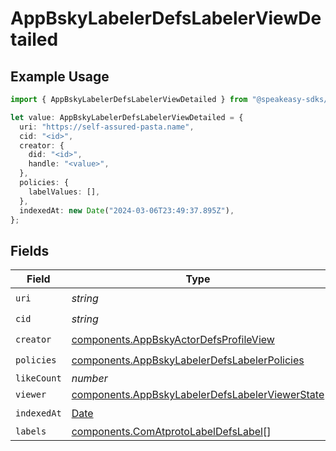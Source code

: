 # AppBskyLabelerDefsLabelerViewDetailed

## Example Usage

```typescript
import { AppBskyLabelerDefsLabelerViewDetailed } from "@speakeasy-sdks/bluesky/models/components";

let value: AppBskyLabelerDefsLabelerViewDetailed = {
  uri: "https://self-assured-pasta.name",
  cid: "<id>",
  creator: {
    did: "<id>",
    handle: "<value>",
  },
  policies: {
    labelValues: [],
  },
  indexedAt: new Date("2024-03-06T23:49:37.895Z"),
};
```

## Fields

| Field                                                                                                              | Type                                                                                                               | Required                                                                                                           | Description                                                                                                        |
| ------------------------------------------------------------------------------------------------------------------ | ------------------------------------------------------------------------------------------------------------------ | ------------------------------------------------------------------------------------------------------------------ | ------------------------------------------------------------------------------------------------------------------ |
| `uri`                                                                                                              | *string*                                                                                                           | :heavy_check_mark:                                                                                                 | N/A                                                                                                                |
| `cid`                                                                                                              | *string*                                                                                                           | :heavy_check_mark:                                                                                                 | N/A                                                                                                                |
| `creator`                                                                                                          | [components.AppBskyActorDefsProfileView](../../models/components/appbskyactordefsprofileview.md)                   | :heavy_check_mark:                                                                                                 | N/A                                                                                                                |
| `policies`                                                                                                         | [components.AppBskyLabelerDefsLabelerPolicies](../../models/components/appbskylabelerdefslabelerpolicies.md)       | :heavy_check_mark:                                                                                                 | N/A                                                                                                                |
| `likeCount`                                                                                                        | *number*                                                                                                           | :heavy_minus_sign:                                                                                                 | N/A                                                                                                                |
| `viewer`                                                                                                           | [components.AppBskyLabelerDefsLabelerViewerState](../../models/components/appbskylabelerdefslabelerviewerstate.md) | :heavy_minus_sign:                                                                                                 | N/A                                                                                                                |
| `indexedAt`                                                                                                        | [Date](https://developer.mozilla.org/en-US/docs/Web/JavaScript/Reference/Global_Objects/Date)                      | :heavy_check_mark:                                                                                                 | N/A                                                                                                                |
| `labels`                                                                                                           | [components.ComAtprotoLabelDefsLabel](../../models/components/comatprotolabeldefslabel.md)[]                       | :heavy_minus_sign:                                                                                                 | N/A                                                                                                                |